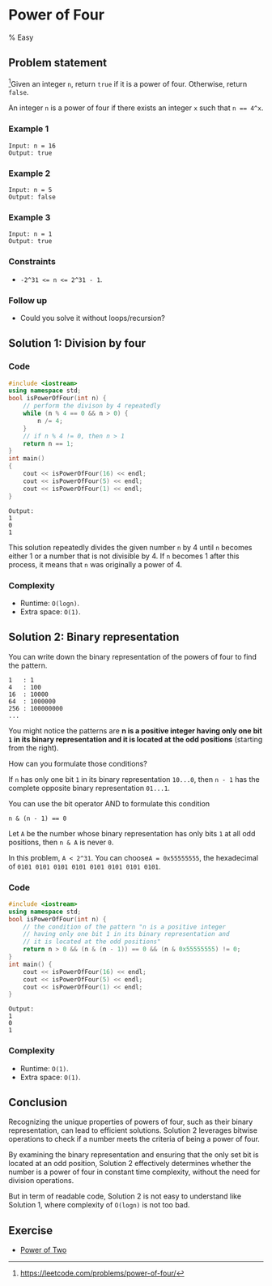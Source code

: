 # Power of Four
% Easy 
## Problem statement

[^url]Given an integer `n`, return `true` if it is a power of four. Otherwise, return `false`.

An integer `n` is a power of four if there exists an integer `x` such that `n == 4^x`.

[^url]: https://leetcode.com/problems/power-of-four/ 

### Example 1
```text
Input: n = 16
Output: true
```

### Example 2
```text
Input: n = 5
Output: false
```

### Example 3
```text
Input: n = 1
Output: true
``` 

### Constraints

* `-2^31 <= n <= 2^31 - 1`.
 

### Follow up
- Could you solve it without loops/recursion?

## Solution 1: Division by four

### Code
```cpp
#include <iostream>
using namespace std;
bool isPowerOfFour(int n) {
    // perform the divison by 4 repeatedly
    while (n % 4 == 0 && n > 0) {
        n /= 4;
    }
    // if n % 4 != 0, then n > 1
    return n == 1;
}
int main() 
{
    cout << isPowerOfFour(16) << endl;
    cout << isPowerOfFour(5) << endl;
    cout << isPowerOfFour(1) << endl;
}
```
```text
Output:
1
0
1
```

This solution repeatedly divides the given number `n` by 4 until `n` becomes either 1 or a number that is not divisible by 4. If `n` becomes 1 after this process, it means that `n` was originally a power of 4. 

### Complexity
* Runtime: `O(logn)`.
* Extra space: `O(1)`.

## Solution 2: Binary representation

You can write down the binary representation of the powers of four to find the pattern.

```text
1   : 1
4   : 100
16  : 10000
64  : 1000000
256 : 100000000
...
```

You might notice the patterns are **n is a positive integer having only one bit `1` in its binary representation and it is located at the odd positions** (starting from the right).

How can you formulate those conditions?

If `n` has only one bit `1` in its binary representation `10...0`, then `n - 1` has the complete opposite binary representation `01...1`. 

You can use the bit operator AND to formulate this condition
```text
n & (n - 1) == 0
``` 

Let `A` be the number whose binary representation has only bits `1` at all odd positions, then `n & A` is never `0`.

In this problem, `A < 2^31`. You can choose`A = 0x55555555`, the hexadecimal of `0101 0101 0101 0101 0101 0101 0101 0101`.

### Code
```cpp
#include <iostream>
using namespace std;
bool isPowerOfFour(int n) {
    // the condition of the pattern "n is a positive integer 
    // having only one bit 1 in its binary representation and 
    // it is located at the odd positions"
    return n > 0 && (n & (n - 1)) == 0 && (n & 0x55555555) != 0;
}
int main() {
    cout << isPowerOfFour(16) << endl;
    cout << isPowerOfFour(5) << endl;
    cout << isPowerOfFour(1) << endl;
}
```
```text
Output:
1
0
1
```

### Complexity
* Runtime: `O(1)`.
* Extra space: `O(1)`.

## Conclusion

Recognizing the unique properties of powers of four, such as their binary representation, can lead to efficient solutions. Solution 2 leverages bitwise operations to check if a number meets the criteria of being a power of four. 

By examining the binary representation and ensuring that the only set bit is located at an odd position, Solution 2 effectively determines whether the number is a power of four in constant time complexity, without the need for division operations.

But in term of readable code, Solution 2 is not easy to understand like Solution 1, where complexity of `O(logn)` is not too bad.

## Exercise
- [Power of Two](https://leetcode.com/problems/power-of-two/)